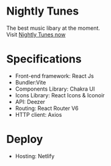 # Nightly Tunes

The best music libary at the moment.<br>
Visit [Nightly Tunes now](https://nightlytunes.netlify.app/)

# Specifications
* Front-end framework: React Js
* Bundler:Vite
* Components Library: Chakra UI
* Icons Library: React Icons & Iconoir
* API: Deezer
* Routing: React Router V6
* HTTP client: Axios

# Deploy
* Hosting: Netlify
